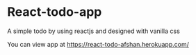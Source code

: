 # React-todo-app
A simple todo by using reactjs and designed with vanilla css

You can view app at https://react-todo-afshan.herokuapp.com/
